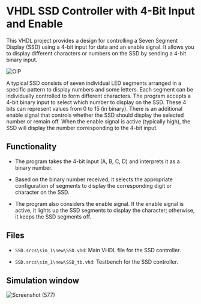# VHDL SSD Controller with 4-Bit Input and Enable

This VHDL project provides a design for controlling a Seven Segment Display (SSD) using a 4-bit input for data and an enable signal. It allows you to display different characters or numbers on the SSD by sending a 4-bit binary input.


![OIP](https://github.com/Mesheswarage/VHDL/assets/97176530/d459941e-9113-4af5-99dc-aa58be351345)


A typical SSD consists of seven individual LED segments arranged in a specific pattern to display numbers and some letters. Each segment can be individually controlled to form different characters. The program accepts a 4-bit binary input to select which number to display on the SSD. These 4 bits can represent values from 0 to 15 (in binary). There is an additional enable signal that controls whether the SSD should display the selected number or remain off. When the enable signal is active (typically high), the SSD will display the number corresponding to the 4-bit input.

## Functionality

- The program takes the 4-bit input (A, B, C, D) and interprets it as a binary number.
  
- Based on the binary number received, it selects the appropriate configuration of segments to display the corresponding digit or character on the SSD.
  
- The program also considers the enable signal. If the enable signal is active, it lights up the SSD segments to display the character; otherwise, it keeps the SSD segments off.

## Files

  - `SSD.srcs\sim_1\new\SSD.vhd`: Main VHDL file for the SSD controller.
  
  - `SSD.srcs\sim_1\new\SSD_tb.vhd`: Testbench for the SSD controller.


## Simulation window


![Screenshot (577)](https://github.com/Mesheswarage/VHDL/assets/97176530/25e960c0-1c3f-4f4c-8ebe-b34e00d545fc)

